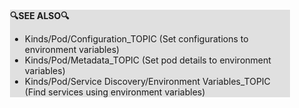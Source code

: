 <div style="margin:2em; background-color: #e0e0e0;">

<strong>🔍SEE ALSO🔍</strong>

 * Kinds/Pod/Configuration_TOPIC (Set configurations to environment variables)
 * Kinds/Pod/Metadata_TOPIC (Set pod details to environment variables)
 * Kinds/Pod/Service Discovery/Environment Variables_TOPIC (Find services using environment variables)

</div>

